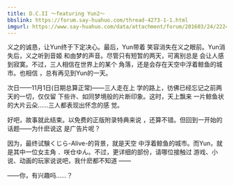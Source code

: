 ```yaml
---
title: D.C.II ～featuring Yun2～
bbslink: https://forum.say-huahuo.com/thread-4273-1-1.html
imgurl: https://www.say-huahuo.com/data/attachment/forum/201603/24/222404zry1r6x2eh0eh0rf.jpg
---
```


义之的诚恳，让Yun终于下定决心。最后，Yun带着 
笑容消失在义之眼前。Yun消失后，义之听到音姬 
和由梦的声音。尽管只有短暂的两天，可离别总是 
会让人感到寂寞。不过，三人相信在世界上的某个 
角落，还是会存在天空中浮着鲸鱼的城市。也相信 
，总有再见到Yun的一天。 

次日——11月1日(日期总算正常)——三人走在上 
学的路上，彷佛已经忘记之前两天的一切，仅仅留 
下些许、如同梦境般的片断印象。这时，天上飘来 
一片鲸鱼状的大片云朵……三人都表现出怀念的感 
觉。 

好吧，故事就此结束。以免费的正版附录特典来说 
，还算不错。但回到一开始的话题——为什麽说这 
是广告片呢？ 

因为，最终试験くじら-Alive-的背景，就是天空 
中浮着鲸鱼的城市。而Yun，就是其中一位女主角 
．咲仓ゆん。不过，更详细的部份，请哪位接触过 
游戏、小说、动画的玩家说说吧，我什麽都不知道 
—— 

——你，有兴趣吗……？<!--more-->

